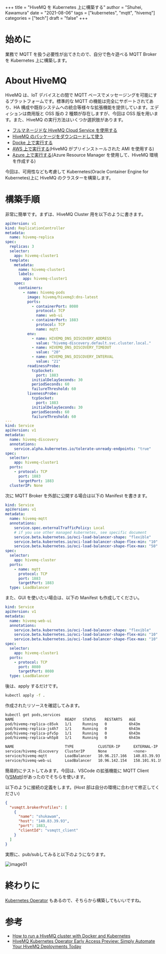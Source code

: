 +++
title = "HiveMQ を Kubernetes 上に構築する"
author = "Shuhei, Kawamura"
date = "2021-08-06"
tags = ["kubernetes", "mqtt", "hivemq"]
categories = ["tech"]
draft = "false"
+++

# 始めに

業務で MQTT を扱う必要性が出てきたので、自分で色々遊べる MQTT Broker を Kubernetes 上に構築します。

# About HiveMQ

HiveMQ は、IoT デバイスとの間で MQTT ベースでメッセージングを可能にするプラットフォームです。標準的な MQTT の機能は完全にサポートされてあり、HA 構成や既存システムへの統合等様々な拡張機能を提供しています。エディションは商用版と OSS 版の 2 種類が存在しますが、今回は OSS 版を用います。また、HiveMQ の実行方法はいくつか選択肢があります。

- [フルマネージドな HiveMQ Cloud Service を使用する](https://www.hivemq.com/docs/hivemq/4.6/user-guide/getting-started.html#hivemq-cloud)
- [HiveMQ のパッケージをダウンロードして使う](https://www.hivemq.com/docs/hivemq/4.6/user-guide/getting-started.html#download)
- [Docke 上で実行する](https://www.hivemq.com/docs/hivemq/4.6/user-guide/getting-started.html#docker)
- [AWS 上で実行する](https://www.hivemq.com/docs/hivemq/4.6/user-guide/getting-started.html#aws)(HiveMQ がプリインストールされた AMI を使用する)
- [Azure 上で実行する](https://www.hivemq.com/docs/hivemq/4.6/user-guide/getting-started.html#azure)(Azure Resource Manager を使用して、HiveMQ 環境を作成する)

今回は、可用性なども考慮して Kubernetes(Oracle Container Engine for Kubernetes)上に HiveMQ のクラスターを構築します。

# 構築手順

非常に簡単です。まずは、HiveMQ Cluster 用を以下のように書きます。

```yaml
apiVersion: v1
kind: ReplicationController
metadata:
  name: hivemq-replica
spec:
  replicas: 3
  selector:
    app: hivemq-cluster1
  template:
    metadata:
      name: hivemq-cluster1
      labels:
        app: hivemq-cluster1
    spec:
      containers:
        - name: hivemq-pods
          image: hivemq/hivemq3:dns-latest
          ports:
            - containerPort: 8080
              protocol: TCP
              name: web-ui
            - containerPort: 1883
              protocol: TCP
              name: mqtt
          env:
            - name: HIVEMQ_DNS_DISCOVERY_ADDRESS
              value: "hivemq-discovery.default.svc.cluster.local."
            - name: HIVEMQ_DNS_DISCOVERY_TIMEOUT
              value: "20"
            - name: HIVEMQ_DNS_DISCOVERY_INTERVAL
              value: "21"
          readinessProbe:
            tcpSocket:
              port: 1883
            initialDelaySeconds: 30
            periodSeconds: 60
            failureThreshold: 60
          livenessProbe:
            tcpSocket:
              port: 1883
            initialDelaySeconds: 30
            periodSeconds: 60
            failureThreshold: 60
---
kind: Service
apiVersion: v1
metadata:
  name: hivemq-discovery
  annotations:
    service.alpha.kubernetes.io/tolerate-unready-endpoints: "true"
spec:
  selector:
    app: hivemq-cluster1
  ports:
    - protocol: TCP
      port: 1883
      targetPort: 1883
  clusterIP: None
```

次に MQTT Broker を外部に公開する場合は以下の Manifest を書きます。

```yaml
kind: Service
apiVersion: v1
metadata:
  name: hivemq-mqtt
  annotations:
    service.spec.externalTrafficPolicy: Local
    # if you use other managed kubernetes, see specific document
    service.beta.kubernetes.io/oci-load-balancer-shape: "flexible"
    service.beta.kubernetes.io/oci-load-balancer-shape-flex-min: "10"
    service.beta.kubernetes.io/oci-load-balancer-shape-flex-max: "50"
spec:
  selector:
    app: hivemq-cluster
  ports:
    - name: mqtt
      protocol: TCP
      port: 1883
      targetPort: 1883
  type: LoadBalancer
```

また、GUI を使いたい場合は、以下の Manifest も作成してください。

```yaml
kind: Service
apiVersion: v1
metadata:
  name: hivemq-web-ui
  annotations:
    service.beta.kubernetes.io/oci-load-balancer-shape: "flexible"
    service.beta.kubernetes.io/oci-load-balancer-shape-flex-min: "10"
    service.beta.kubernetes.io/oci-load-balancer-shape-flex-max: "10"
spec:
  selector:
    app: hivemq-cluster1
  ports:
    - protocol: TCP
      port: 8080
      targetPort: 8080
  type: LoadBalancer
```

後は、apply するだけです。

```bash
kubectl apply -f .
```

作成されたリソースを確認してみます。

```bash
kubectl get pods,services
NAME                       READY   STATUS    RESTARTS   AGE
pod/hivemq-replica-c85vk   1/1     Running   0          6h43m
pod/hivemq-replica-js4h7   1/1     Running   0          6h43m
pod/hivemq-replica-pfv5p   1/1     Running   0          6h43m
pod/hivemq-replica-wh5p8   1/1     Running   0          6h43m

NAME                       TYPE           CLUSTER-IP      EXTERNAL-IP      PORT(S)          AGE
service/hivemq-discovery   ClusterIP      None            <none>           1883/TCP         6h43m
service/hivemq-mqtt        LoadBalancer   10.96.217.166   140.83.39.93     1883:31530/TCP   6h43m
service/hivemq-web-ui      LoadBalancer   10.96.142.154   158.101.91.198   8080:32424/TCP   8m56s
```

簡易的にテストしてみます。今回は、VSCode の拡張機能に MQTT Client ([VSMqtt](https://marketplace.visualstudio.com/items?itemName=rpdswtk.vsmqtt))があったのでそちらを使います。

以下のように接続の定義をします。(Host 部は自分の環境に合わせて修正してください)

```json
{
  "vsmqtt.brokerProfiles": [
    {
      "name": "shukawam",
      "host": "140.83.39.93",
      "port": 1883,
      "clientId": "vsmqtt_client"
    }
  ]
}
```

実際に、pub/subしてみると以下のようになります。

![image01](https://shukawam.github.io/blog/img/2021/0806/image01.png)

# 終わりに

[Kubernetes Operator](https://www.hivemq.com/blog/hivemq-kubernetes-operator-eap/) もあるので、そちらから構築してもいいですね。

# 参考

- [How to run a HiveMQ cluster with Docker and Kubernetes](https://www.hivemq.com/blog/hivemq-cluster-docker-kubernetes/)
- [HiveMQ Kubernetes Operator Early Access Preview: Simply Automate Your HiveMQ Deployments Today](https://www.hivemq.com/blog/hivemq-kubernetes-operator-eap/)
